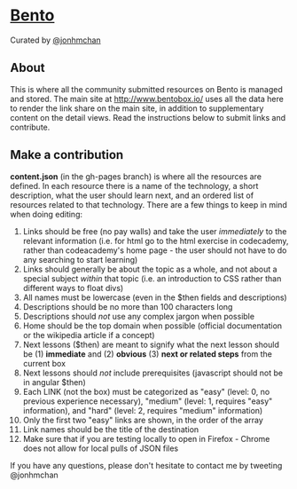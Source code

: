 [Bento](http://www.bentobox.io/)
=====
Curated by [@jonhmchan](http://twitter.com/jonhmchan)

## About
This is where all the community submitted resources on Bento is managed and stored. The main site at http://www.bentobox.io/ uses all the data here to render the link share on the main site, in addition to supplementary content on the detail views. Read the instructions below to submit links and contribute.

## Make a contribution
**content.json** (in the gh-pages branch) is where all the resources are defined. In each resource there is a name of the technology, a short description, what the user should learn next, and an ordered list of resources related to that technology. There are a few things to keep in mind when doing editing:

1. Links should be free (no pay walls) and take the user *immediately* to the relevant information (i.e. for html go to the html exercise in codecademy, rather than codeacademy's home page - the user should not have to do any searching to start learning)
2. Links should generally be about the topic as a whole, and not about a special subject *within* that topic (i.e. an introduction to CSS rather than different ways to float divs)
3. All names must be lowercase (even in the $then fields and descriptions)
4. Descriptions should be no more than 100 characters long
5. Descriptions should *not* use any complex jargon when possible
6. Home should be the top domain when possible (official documentation or the wikipedia article if a concept)
7. Next lessons ($then) are meant to signify what the next lesson should be (1) **immediate** and (2) **obvious** (3) **next or related steps** from the current box
8. Next lessons should *not* include prerequisites (javascript should not be in angular $then)
9. Each LINK (not the box) must be categorized as "easy" (level: 0, no previous experience necessary), "medium" (level: 1, requires "easy" information), and "hard" (level: 2, requires "medium" information)
10. Only the first two "easy" links are shown, in the order of the array
11. Link names should be the title of the destination
12. Make sure that if you are testing locally to open in Firefox - Chrome does not allow for local pulls of JSON files

If you have any questions, please don't hesitate to contact me by tweeting @jonhmchan
